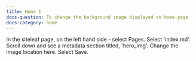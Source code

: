 ```yaml
---
title: Home 1
docs-question: To change the background image displayed on home page
docs-category: home
---
```


In the siteleaf page, on the left hand side - select Pages.  Select 'index.md'.  Scroll down and see a metadata section titled, 'hero_img'.  Change the image location here.  Select Save.
